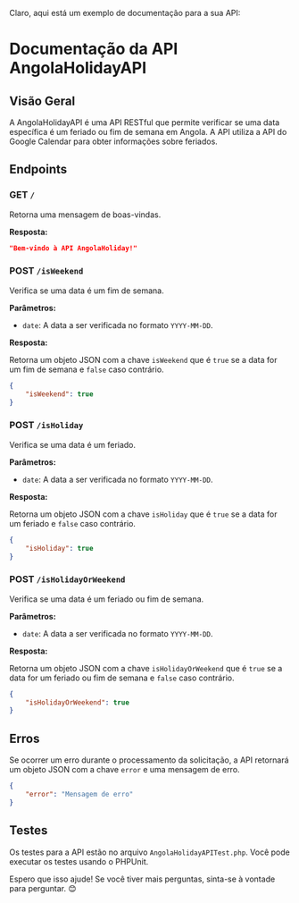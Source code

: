 Claro, aqui está um exemplo de documentação para a sua API:

# Documentação da API AngolaHolidayAPI

## Visão Geral

A AngolaHolidayAPI é uma API RESTful que permite verificar se uma data específica é um feriado ou fim de semana em Angola. A API utiliza a API do Google Calendar para obter informações sobre feriados.

## Endpoints

### GET `/`

Retorna uma mensagem de boas-vindas.

**Resposta:**

```json
"Bem-vindo à API AngolaHoliday!"
```

### POST `/isWeekend`

Verifica se uma data é um fim de semana.

**Parâmetros:**

- `date`: A data a ser verificada no formato `YYYY-MM-DD`.

**Resposta:**

Retorna um objeto JSON com a chave `isWeekend` que é `true` se a data for um fim de semana e `false` caso contrário.

```json
{
    "isWeekend": true
}
```

### POST `/isHoliday`

Verifica se uma data é um feriado.

**Parâmetros:**

- `date`: A data a ser verificada no formato `YYYY-MM-DD`.

**Resposta:**

Retorna um objeto JSON com a chave `isHoliday` que é `true` se a data for um feriado e `false` caso contrário.

```json
{
    "isHoliday": true
}
```

### POST `/isHolidayOrWeekend`

Verifica se uma data é um feriado ou fim de semana.

**Parâmetros:**

- `date`: A data a ser verificada no formato `YYYY-MM-DD`.

**Resposta:**

Retorna um objeto JSON com a chave `isHolidayOrWeekend` que é `true` se a data for um feriado ou fim de semana e `false` caso contrário.

```json
{
    "isHolidayOrWeekend": true
}
```

## Erros

Se ocorrer um erro durante o processamento da solicitação, a API retornará um objeto JSON com a chave `error` e uma mensagem de erro.

```json
{
    "error": "Mensagem de erro"
}
```

## Testes

Os testes para a API estão no arquivo `AngolaHolidayAPITest.php`. Você pode executar os testes usando o PHPUnit.

Espero que isso ajude! Se você tiver mais perguntas, sinta-se à vontade para perguntar. 😊